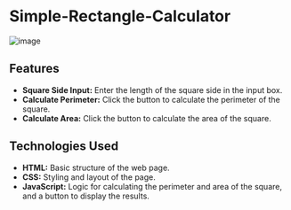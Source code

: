 # Simple-Rectangle-Calculator
![image](https://github.com/rifqee23/Simple-Rectangle-Calculator/assets/127317331/2f698c98-7149-410b-a966-a0d29be64ebd)
## Features

- **Square Side Input:** Enter the length of the square side in the input box.
- **Calculate Perimeter:** Click the button to calculate the perimeter of the square.
- **Calculate Area:** Click the button to calculate the area of the square.

## Technologies Used

- **HTML:** Basic structure of the web page.
- **CSS:** Styling and layout of the page.
- **JavaScript:** Logic for calculating the perimeter and area of the square, and a button to display the results.


